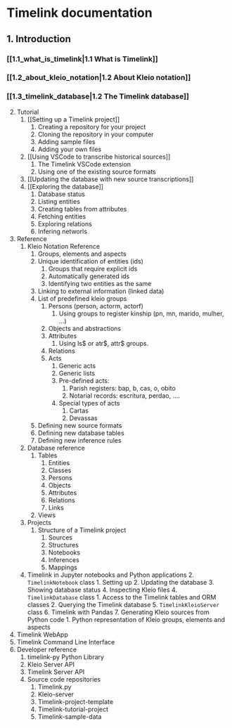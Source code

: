 
# Timelink documentation

## 1. Introduction
### [[1.1_what_is_timelink|1.1 What is Timelink]]
### [[1.2_about_kleio_notation|1.2 About Kleio notation]]
### [[1.3_timelink_database|1.2 The Timelink database]]


2. Tutorial
	1. [[Setting up a Timelink project]]
		1. Creating a repository for your project
		2. Cloning the repository in your computer
		3. Adding sample files
		4. Adding your own files
	2. [[Using VSCode to transcribe historical sources]]
		1. The Timelink VSCode extension
		3. Using one of the existing source formats
	3. [[Updating the database with new source transcriptions]]
	4. [[Exploring the database]]
		1. Database status
		2. Listing entities
		3. Creating tables from attributes
		4. Fetching entities
		5. Exploring relations
		6. Infering networls
3. Reference
	1. Kleio Notation Reference
		1. Groups, elements and aspects
		2. Unique identification of entities (ids)
			1. Groups that require explicit ids
			2. Automatically generated ids
			3. Identifying two entities as the same
		3. Linking to external information (linked data)
		4. List of predefined kleio groups
			1. Persons (person, actorm, actorf)
				1. Using groups to register kinship (pn, mn, marido, mulher, ...)
			2. Objects and abstractions
			3. Attributes
				1. Using ls\$ or atr\$, attr\$ groups.
			4. Relations
			5. Acts
				1. Generic acts
				2. Generic lists
				3. Pre-defined acts:
					1. Parish registers: bap, b, cas, o, obito
					2. Notarial records: escritura, perdao, ....
				4. Special types of acts
					1. Cartas
					2. Devassas
		5. Defining new source formats
		6. Defining new database tables
		7. Defining new inference rules
	2. Database reference
		1. Tables
			1. Entities
			2. Classes
			3. Persons
			4. Objects
			5. Attributes
			6. Relations
			7. Links
		2. Views
	3. Projects
		1. Structure of a Timelink project
			1. Sources
			2. Structures
			3. Notebooks
			4. Inferences
			5. Mappings
	4. Timelink in Jupyter notebooks and Python applications
		2. `TimelinkNotebook` class
			1. Setting up
			2. Updating the database
			3. Showing database status
			4. Inspecting Kleio files
		4. `TimelinkDatabase` class
			1. Access to the Timelink tables and ORM classes
			2. Querying the Timelink database
		5. `TimelinkKleioServer` class
		6. Timelink with Pandas
		7. Generating Kleio sources from Python code
			1. Python representation of Kleio groups, elements and aspects
4. Timelink WebApp
5. Timelink Command Line Interface
6. Developer reference
	1. timelink-py Python Library
	3. Kleio Server API
	5. Timelink Server API 
	6. Source code repositories
		1. Timelink.py
		2. Kleio-server
		3. Timelink-project-template
		4. Timelink-tutorial-project
		5. Timelink-sample-data